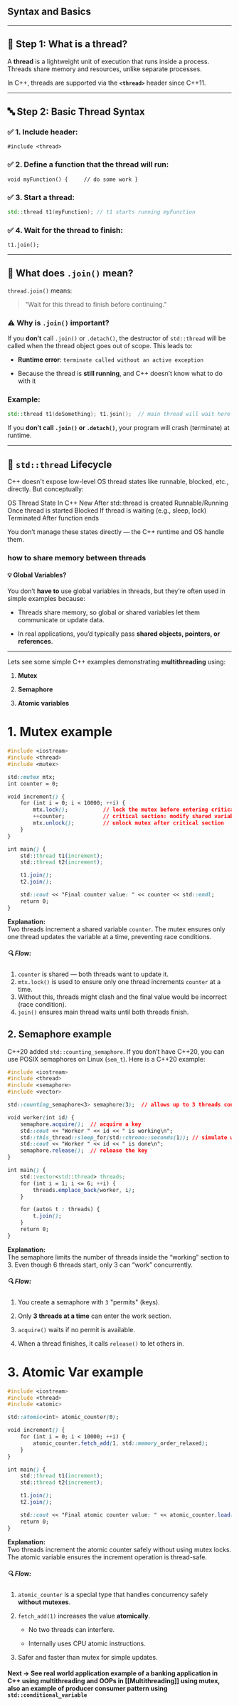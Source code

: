 ## Syntax and Basics

---
## 🔢 Step 1: What is a thread?

A **thread** is a lightweight unit of execution that runs inside a process. Threads share memory and resources, unlike separate processes.

In C++, threads are supported via the **`<thread>`** header since C++11.

---

## 🔤 Step 2: Basic Thread Syntax

### ✅ 1. Include header:

`#include <thread>`

### ✅ 2. Define a function that the thread will run:

`void myFunction() {     // do some work }`

### ✅ 3. Start a thread:

```cpp
std::thread t1(myFunction); // t1 starts running myFunction
```

### ✅ 4. Wait for the thread to finish:

`t1.join();`

---
## 🔗 What does `.join()` mean?

`thread.join()` means:

> "Wait for this thread to finish before continuing."

### ⚠️ Why is `.join()` important?

If you **don’t** call `.join()` or `.detach()`, the destructor of `std::thread` will be called when the thread object goes out of scope. This leads to:

- **Runtime error**: `terminate called without an active exception`
    
- Because the thread is **still running**, and C++ doesn’t know what to do with it

### Example:

```cpp
std::thread t1(doSomething); t1.join();  // main thread will wait here until t1 is done
```

If you **don’t call `.join()` or `.detach()`**, your program will crash (terminate) at runtime.

---

## 🧵 `std::thread` Lifecycle
C++ doesn't expose low-level OS thread states like runnable, blocked, etc., directly. But conceptually:

OS Thread State	In C++
New	After std::thread is created
Runnable/Running	Once thread is started
Blocked	If thread is waiting (e.g., sleep, lock)
Terminated	After function ends

You don’t manage these states directly — the C++ runtime and OS handle them.

### how to share memory between threads

#### 💡 Global Variables?

You don’t **have to** use global variables in threads, but they’re often used in simple examples because:

- Threads share memory, so global or shared variables let them communicate or update data.
    
- In real applications, you’d typically pass **shared objects, pointers, or references**.


---

Lets see some simple C++ examples demonstrating **multithreading** using:

1. **Mutex**
    
2. **Semaphore**
    
3. **Atomic variables**

# 1. Mutex example

```css
#include <iostream>
#include <thread>
#include <mutex>

std::mutex mtx;
int counter = 0;

void increment() {
    for (int i = 0; i < 10000; ++i) {
        mtx.lock();           // lock the mutex before entering critical section
        ++counter;            // critical section: modify shared variable
        mtx.unlock();         // unlock mutex after critical section
    }
}

int main() {
    std::thread t1(increment);
    std::thread t2(increment);

    t1.join();
    t2.join();

    std::cout << "Final counter value: " << counter << std::endl;
    return 0;
}
```
**Explanation:**  
Two threads increment a shared variable `counter`. The mutex ensures only one thread updates the variable at a time, preventing race conditions.

##### 🔍 Flow:

1. `counter` is shared — both threads want to update it.
2. `mtx.lock()` is used to ensure only one thread increments `counter` at a time.
3. Without this, threads might clash and the final value would be incorrect (race condition).
4. `join()` ensures main thread waits until both threads finish.

## 2. Semaphore example

C++20 added `std::counting_semaphore`. If you don’t have C++20, you can use POSIX semaphores on Linux (`sem_t`). Here is a C++20 example:

```css
#include <iostream>
#include <thread>
#include <semaphore>
#include <vector>

std::counting_semaphore<3> semaphore(3);  // allows up to 3 threads concurrently

void worker(int id) {
    semaphore.acquire();  // acquire a key
    std::cout << "Worker " << id << " is working\n";
    std::this_thread::sleep_for(std::chrono::seconds(1)); // simulate work
    std::cout << "Worker " << id << " is done\n";
    semaphore.release();  // release the key
}

int main() {
    std::vector<std::thread> threads;
    for (int i = 1; i <= 6; ++i) {
        threads.emplace_back(worker, i);
    }

    for (auto& t : threads) {
        t.join();
    }
    return 0;
}
```
**Explanation:**  
The semaphore limits the number of threads inside the “working” section to 3. Even though 6 threads start, only 3 can “work” concurrently.

##### 🔍 Flow:

1. You create a semaphore with `3` "permits" (keys).
    
2. Only **3 threads at a time** can enter the work section.
    
3. `acquire()` waits if no permit is available.
    
4. When a thread finishes, it calls `release()` to let others in.

# 3. Atomic Var example

```css
#include <iostream>
#include <thread>
#include <atomic>

std::atomic<int> atomic_counter(0);

void increment() {
    for (int i = 0; i < 10000; ++i) {
        atomic_counter.fetch_add(1, std::memory_order_relaxed);
    }
}

int main() {
    std::thread t1(increment);
    std::thread t2(increment);

    t1.join();
    t2.join();

    std::cout << "Final atomic counter value: " << atomic_counter.load() << std::endl;
    return 0;
}
```
**Explanation:**  
Two threads increment the atomic counter safely without using mutex locks. The atomic variable ensures the increment operation is thread-safe.
##### 🔍 Flow:

1. `atomic_counter` is a special type that handles concurrency safely **without mutexes**.
    
2. `fetch_add(1)` increases the value **atomically**.
    
    - No two threads can interfere.
        
    - Internally uses CPU atomic instructions.
        
3. Safer and faster than mutex for simple updates.


#### Next -> See real world application example of a banking application in C++ using multithreading and OOPs in [[Multithreading]] using mutex, also an example of producer consumer pattern using `std::conditional_variable`
